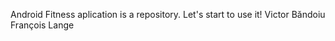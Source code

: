Android Fitness aplication is a repository. Let's start to use it! 
Victor Băndoiu
François Lange




